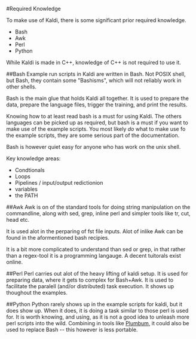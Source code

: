 #Required Knowledge

To make use of Kaldi, there is some significant prior required knowledge.

 - Bash
 - Awk
 - Perl
 - Python

While Kaldi is made in C++, knowledge of C++ is not required to use it.

##Bash
Example run scripts in Kaldi are written in Bash.
Not POSIX shell, but Bash, they contain some "Bashisms", which will not reliably work in other shells.

Bash is the main glue that holds Kaldi all together.
It is used to prepare the data,
prepare the language files,
trigger the training,
and print the results.

Knowing how to at least read bash is a must for using Kaldi.
The others languages can be picked up as required, but bash is a must if you want to make use of the example scripts.
You most likely *do* what to make use fo the example scripts, they are some serious part of the documentation.

Bash is however quiet easy for anyone who has work on the unix shell.

Key knowledge areas:

 - Condtionals
 - Loops
 - Pipelines / input/output redictionion
 - variables
 - the PATH

##Awk
Awk is on of the standard tools for doing string manipulation on the commandline,
along with sed, grep, inline perl and simpler tools like tr, cut, head etc.

It is used alot in the perparing of fst file inputs. Alot of inlike Awk can be found in the aformentioned bash recipies.

It is a bit more complicated to understand than sed or grep, in that rather than a regex-tool it is a programming langauge.
A decent tuitorals exist online.

##Perl
Perl carries out alot of the heavy lifting of kaldi setup.
It is used for preparing data, where it gets to complex for Bash+Awk.
It is used to facilitate the paralell (and/or distributed) task execution.
It shows up thoughout the examples.

##Python
Python rarely shows up in the example scripts for kaldi, but it does show up.
When it does, it is doing a task similar to those perl is used for.
It is worth knowing, and using, as it is not a good idea to unleash more perl scripts into the wild.
Combining in tools like [Plumbum](https://pypi.python.org/pypi/plumbum), it could also be used to replace Bash -- this however is less portable.


